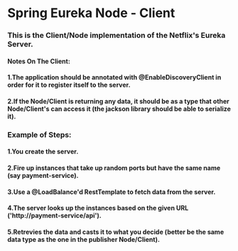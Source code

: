 # Spring Eureka Node - Client

### This is the Client/Node implementation of the Netflix's Eureka Server.

#### Notes On The Client:
#### 1.The application should be annotated with @EnableDiscoveryClient in order for it to register itself to the server.
#### 2.If the Node/Client is returning any data, it should be as a type that other Node/Client's can access it (the jackson library should be able to serialize it).

### Example of Steps:
#### 1.You create the server.
#### 2.Fire up instances that take up random ports but have the same name (say payment-service).
#### 3.Use a @LoadBalance'd RestTemplate to fetch data from the server.
#### 4.The server looks up the instances based on the given URL ('http://payment-service/api').
#### 5.Retrevies the data and casts it to what you decide (better be the same data type as the one in the publisher Node/Client).

